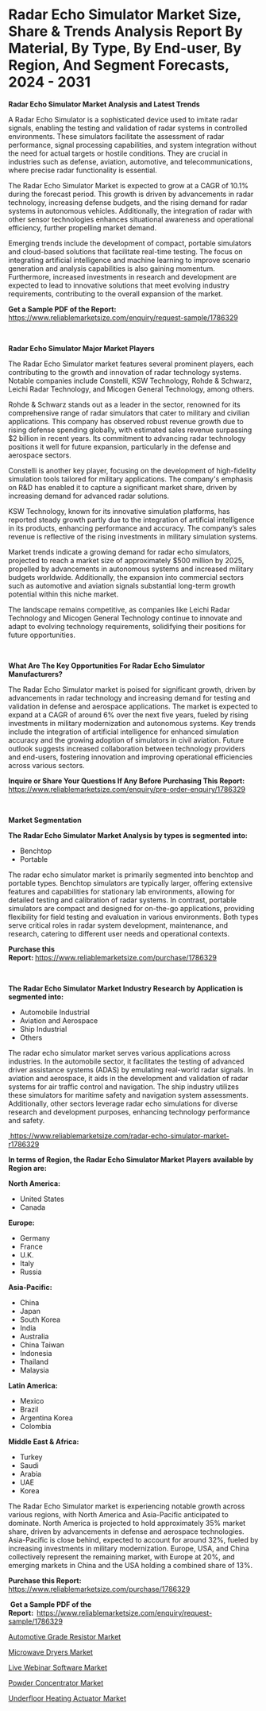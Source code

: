 <p><h1>Radar Echo Simulator Market Size, Share & Trends Analysis Report By Material, By Type, By End-user, By Region, And Segment Forecasts, 2024 - 2031</h1></p><p><strong>Radar Echo Simulator Market Analysis and Latest Trends</strong></p>
<p><p>A Radar Echo Simulator is a sophisticated device used to imitate radar signals, enabling the testing and validation of radar systems in controlled environments. These simulators facilitate the assessment of radar performance, signal processing capabilities, and system integration without the need for actual targets or hostile conditions. They are crucial in industries such as defense, aviation, automotive, and telecommunications, where precise radar functionality is essential.</p><p>The Radar Echo Simulator Market is expected to grow at a CAGR of 10.1% during the forecast period. This growth is driven by advancements in radar technology, increasing defense budgets, and the rising demand for radar systems in autonomous vehicles. Additionally, the integration of radar with other sensor technologies enhances situational awareness and operational efficiency, further propelling market demand. </p><p>Emerging trends include the development of compact, portable simulators and cloud-based solutions that facilitate real-time testing. The focus on integrating artificial intelligence and machine learning to improve scenario generation and analysis capabilities is also gaining momentum. Furthermore, increased investments in research and development are expected to lead to innovative solutions that meet evolving industry requirements, contributing to the overall expansion of the market.</p></p>
<p><strong>Get a Sample PDF of the Report:&nbsp;</strong> <a href="https://www.reliablemarketsize.com/enquiry/request-sample/1786329?utm_campaign=1167&utm_medium=2&utm_source=Github&utm_content=ia&utm_term=18112024&utm_id=radar-echo-simulator">https://www.reliablemarketsize.com/enquiry/request-sample/1786329</a></p>
<p>&nbsp;</p>
<p><strong>Radar Echo Simulator Major Market Players</strong></p>
<p><p>The Radar Echo Simulator market features several prominent players, each contributing to the growth and innovation of radar technology systems. Notable companies include Constelli, KSW Technology, Rohde & Schwarz, Leichi Radar Technology, and Micogen General Technology, among others. </p><p>Rohde & Schwarz stands out as a leader in the sector, renowned for its comprehensive range of radar simulators that cater to military and civilian applications. This company has observed robust revenue growth due to rising defense spending globally, with estimated sales revenue surpassing $2 billion in recent years. Its commitment to advancing radar technology positions it well for future expansion, particularly in the defense and aerospace sectors.</p><p>Constelli is another key player, focusing on the development of high-fidelity simulation tools tailored for military applications. The company's emphasis on R&D has enabled it to capture a significant market share, driven by increasing demand for advanced radar solutions.</p><p>KSW Technology, known for its innovative simulation platforms, has reported steady growth partly due to the integration of artificial intelligence in its products, enhancing performance and accuracy. The company’s sales revenue is reflective of the rising investments in military simulation systems.</p><p>Market trends indicate a growing demand for radar echo simulators, projected to reach a market size of approximately $500 million by 2025, propelled by advancements in autonomous systems and increased military budgets worldwide. Additionally, the expansion into commercial sectors such as automotive and aviation signals substantial long-term growth potential within this niche market.</p><p>The landscape remains competitive, as companies like Leichi Radar Technology and Micogen General Technology continue to innovate and adapt to evolving technology requirements, solidifying their positions for future opportunities.</p></p>
<p>&nbsp;</p>
<p><strong>What Are The Key Opportunities For Radar Echo Simulator Manufacturers?</strong></p>
<p><p>The Radar Echo Simulator market is poised for significant growth, driven by advancements in radar technology and increasing demand for testing and validation in defense and aerospace applications. The market is expected to expand at a CAGR of around 6% over the next five years, fueled by rising investments in military modernization and autonomous systems. Key trends include the integration of artificial intelligence for enhanced simulation accuracy and the growing adoption of simulators in civil aviation. Future outlook suggests increased collaboration between technology providers and end-users, fostering innovation and improving operational efficiencies across various sectors.</p></p>
<p><strong>Inquire or Share Your Questions If Any Before Purchasing This Report:</strong> <a href="https://www.reliablemarketsize.com/enquiry/pre-order-enquiry/1786329?utm_campaign=1167&utm_medium=2&utm_source=Github&utm_content=ia&utm_term=18112024&utm_id=radar-echo-simulator">https://www.reliablemarketsize.com/enquiry/pre-order-enquiry/1786329</a></p>
<p>&nbsp;</p>
<p><strong>Market Segmentation</strong></p>
<p><strong>The Radar Echo Simulator Market Analysis by types is segmented into:</strong></p>
<p><ul><li>Benchtop</li><li>Portable</li></ul></p>
<p><p>The radar echo simulator market is primarily segmented into benchtop and portable types. Benchtop simulators are typically larger, offering extensive features and capabilities for stationary lab environments, allowing for detailed testing and calibration of radar systems. In contrast, portable simulators are compact and designed for on-the-go applications, providing flexibility for field testing and evaluation in various environments. Both types serve critical roles in radar system development, maintenance, and research, catering to different user needs and operational contexts.</p></p>
<p><strong>Purchase this Report:&nbsp;</strong><a href="https://www.reliablemarketsize.com/purchase/1786329?utm_campaign=1167&utm_medium=2&utm_source=Github&utm_content=ia&utm_term=18112024&utm_id=radar-echo-simulator">https://www.reliablemarketsize.com/purchase/1786329</a></p>
<p>&nbsp;</p>
<p><strong>The Radar Echo Simulator Market Industry Research by Application is segmented into:</strong></p>
<p><ul><li>Automobile Industrial</li><li>Aviation and Aerospace</li><li>Ship Industrial</li><li>Others</li></ul></p>
<p><p>The radar echo simulator market serves various applications across industries. In the automobile sector, it facilitates the testing of advanced driver assistance systems (ADAS) by emulating real-world radar signals. In aviation and aerospace, it aids in the development and validation of radar systems for air traffic control and navigation. The ship industry utilizes these simulators for maritime safety and navigation system assessments. Additionally, other sectors leverage radar echo simulations for diverse research and development purposes, enhancing technology performance and safety.</p></p>
<p><a href="https://www.reliablemarketsize.com/radar-echo-simulator-market-r1786329?utm_campaign=1167&utm_medium=2&utm_source=Github&utm_content=ia&utm_term=18112024&utm_id=radar-echo-simulator">&nbsp;https://www.reliablemarketsize.com/radar-echo-simulator-market-r1786329</a></p>
<p><strong>In terms of Region, the Radar Echo Simulator Market Players available by Region are:</strong></p>
<p>
    <p> <strong> North America: </strong>
        <ul>
            <li>United States</li>
            <li>Canada</li>
        </ul>
        </p> 
    <p> <strong> Europe: </strong>
        <ul>
            <li>Germany</li>
            <li>France</li>
            <li>U.K.</li>
            <li>Italy</li>
            <li>Russia</li>
        </ul>
        </p> 
    <p> <strong> Asia-Pacific: </strong>
        <ul>
            <li>China</li>
            <li>Japan</li>
            <li>South Korea</li>
            <li>India</li>
            <li>Australia</li>
            <li>China Taiwan</li>
            <li>Indonesia</li>
            <li>Thailand</li>
            <li>Malaysia</li>
        </ul>
        </p> 
    <p> <strong> Latin America: </strong>
        <ul>
            <li>Mexico</li>
            <li>Brazil</li>
            <li>Argentina Korea</li>
            <li>Colombia</li>
        </ul>
        </p> 
    <p> <strong> Middle East & Africa: </strong>
        <ul>
            <li>Turkey</li>
            <li>Saudi</li>
            <li>Arabia</li>
            <li>UAE</li>
            <li>Korea</li>
        </ul>
    </p>
    </p>
<p><p>The Radar Echo Simulator market is experiencing notable growth across various regions, with North America and Asia-Pacific anticipated to dominate. North America is projected to hold approximately 35% market share, driven by advancements in defense and aerospace technologies. Asia-Pacific is close behind, expected to account for around 32%, fueled by increasing investments in military modernization. Europe, USA, and China collectively represent the remaining market, with Europe at 20%, and emerging markets in China and the USA holding a combined share of 13%.</p></p>
<p><strong>Purchase this Report: </strong><a href="https://www.reliablemarketsize.com/purchase/1786329?utm_campaign=1167&utm_medium=2&utm_source=Github&utm_content=ia&utm_term=18112024&utm_id=radar-echo-simulator">https://www.reliablemarketsize.com/purchase/1786329</a></p>
<p>&nbsp;<strong>Get a Sample PDF of the Report:&nbsp;&nbsp;</strong><a href="https://www.reliablemarketsize.com/enquiry/request-sample/1786329?utm_campaign=1167&utm_medium=2&utm_source=Github&utm_content=ia&utm_term=18112024&utm_id=radar-echo-simulator">https://www.reliablemarketsize.com/enquiry/request-sample/1786329</a></p>
<p><strong></strong></p>
<p><p><a href="https://github.com/mabutironaldo/Market-Research-Report-List-6/blob/main/automotive-grade-resistor-market.md?utm_campaign=1167&utm_medium=2&utm_source=Github&utm_content=ia&utm_term=18112024&utm_id=radar-echo-simulator">Automotive Grade Resistor Market</a></p><p><a href="https://www.linkedin.com/pulse/future-ready-strategic-insights-global-microwave-tf5lf?utm_campaign=1167&utm_medium=2&utm_source=Github&utm_content=ia&utm_term=18112024&utm_id=radar-echo-simulator">Microwave Dryers Market</a></p><p><a href="https://issuu.com/reportprime-2/docs/live-webinar-software-market-size-2_7efd921b64f9bc?utm_campaign=1167&utm_medium=2&utm_source=Github&utm_content=ia&utm_term=18112024&utm_id=radar-echo-simulator">Live Webinar Software Market</a></p><p><a href="https://www.linkedin.com/pulse/global-perspectives-powder-concentrator-market-trends-forecast-qt55f?utm_campaign=1167&utm_medium=2&utm_source=Github&utm_content=ia&utm_term=18112024&utm_id=radar-echo-simulator">Powder Concentrator Market</a></p><p><a href="https://issuu.com/reportprime-2/docs/underfloor-heating-actuator-market-_93f80dde83eb14?utm_campaign=1167&utm_medium=2&utm_source=Github&utm_content=ia&utm_term=18112024&utm_id=radar-echo-simulator">Underfloor Heating Actuator Market</a></p></p>